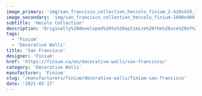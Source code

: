 ```yaml
---
image_primary: 'img/san_francisco_collection_heccolo_finium_2-410x410.jpg'
image_secondary: 'img/san_francisco_collection_heccolo_finium-1000x400.jpg'
subtitle: 'Hecolo Collection'
description: 'Originally%20developed%20to%20optimize%20the%20use%20of%20wood%2C%20the%20Hecolo%20collection%20decorative%20walls%20are%20now%20treasured%20for%20their%20great%20aesthetic%20beauty.%20The%20combination%20of%20ten%20species%20on%20one%20wall%20creates%20a%20particular%20effect.%20The%20use%20of%20different%20species%20accentuates%20contrasts%20and%20creates%20interesting%20variations%20of%20texture%20and%20pattern.%0AHecolo%20is%20a%20great%20way%20to%20add%20a%20signature%20style%20to%20a%20space.'
tags:
  - 'Finium'
  - 'Decorative Walls'
title: 'San Francisco'
designer: 'Finium'
href: 'https://finium.ca/en/decorative-walls/san-francisco/'
category: 'Decorative Walls'
manufacturer: 'Finium'
slug: '/manufacturers/finium/decorative-walls/finium-san-francisco'
date: '2021-02-17'
---
```

